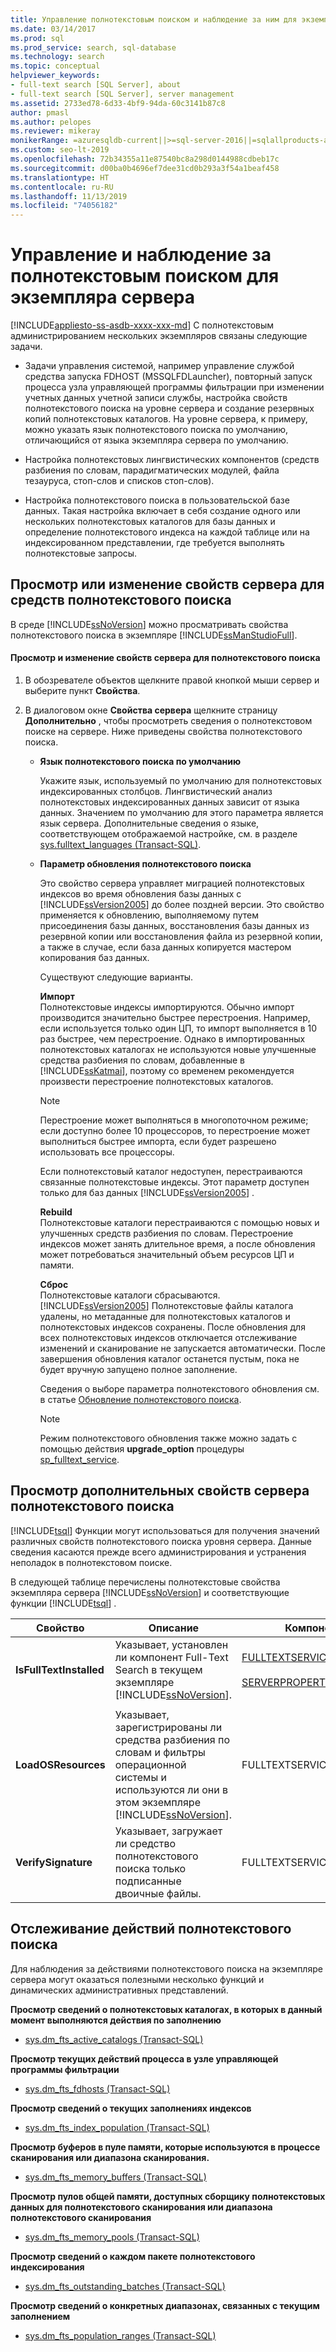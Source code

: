 ```yaml
---
title: Управление полнотекстовым поиском и наблюдение за ним для экземпляра SQL Server
ms.date: 03/14/2017
ms.prod: sql
ms.prod_service: search, sql-database
ms.technology: search
ms.topic: conceptual
helpviewer_keywords:
- full-text search [SQL Server], about
- full-text search [SQL Server], server management
ms.assetid: 2733ed78-6d33-4bf9-94da-60c3141b87c8
author: pmasl
ms.author: pelopes
ms.reviewer: mikeray
monikerRange: =azuresqldb-current||>=sql-server-2016||=sqlallproducts-allversions||>=sql-server-linux-2017||=azuresqldb-mi-current
ms.custom: seo-lt-2019
ms.openlocfilehash: 72b34355a11e87540bc8a298d0144988cdbeb17c
ms.sourcegitcommit: d00ba0b4696ef7dee31cd0b293a3f54a1beaf458
ms.translationtype: HT
ms.contentlocale: ru-RU
ms.lasthandoff: 11/13/2019
ms.locfileid: "74056182"
---
```

# <a name="manage-and-monitor-full-text-search-for-a-server-instance"></a>Управление и наблюдение за полнотекстовым поиском для экземпляра сервера
[!INCLUDE[appliesto-ss-asdb-xxxx-xxx-md](../../includes/appliesto-ss-asdb-xxxx-xxx-md.md)]
  С полнотекстовым администрированием нескольких экземпляров связаны следующие задачи.  
  
-   Задачи управления системой, например управление службой средства запуска FDHOST (MSSQLFDLauncher), повторный запуск процесса узла управляющей программы фильтрации при изменении учетных данных учетной записи службы, настройка свойств полнотекстового поиска на уровне сервера и создание резервных копий полнотекстовых каталогов. На уровне сервера, к примеру, можно указать язык полнотекстового поиска по умолчанию, отличающийся от языка экземпляра сервера по умолчанию.  
  
-   Настройка полнотекстовых лингвистических компонентов (средств разбиения по словам, парадигматических модулей, файла тезауруса, стоп-слов и списков стоп-слов).  
  
-   Настройка полнотекстового поиска в пользовательской базе данных. Такая настройка включает в себя создание одного или нескольких полнотекстовых каталогов для базы данных и определение полнотекстового индекса на каждой таблице или на индексированном представлении, где требуется выполнять полнотекстовые запросы.  
  
##  <a name="props"></a> Просмотр или изменение свойств сервера для средств полнотекстового поиска  
 В среде [!INCLUDE[ssNoVersion](../../includes/ssnoversion-md.md)] можно просматривать свойства полнотекстового поиска в экземпляре [!INCLUDE[ssManStudioFull](../../includes/ssmanstudiofull-md.md)].  
  
#### <a name="to-view-and-change-server-properties-for-full-text-search"></a>Просмотр и изменение свойств сервера для полнотекстового поиска  
  
1.  В обозревателе объектов щелкните правой кнопкой мыши сервер и выберите пункт **Свойства**.  
  
2.  В диалоговом окне **Свойства сервера** щелкните страницу **Дополнительно** , чтобы просмотреть сведения о полнотекстовом поиске на сервере. Ниже приведены свойства полнотекстового поиска.  

    -   **Язык полнотекстового поиска по умолчанию**  
  
         Укажите язык, используемый по умолчанию для полнотекстовых индексированных столбцов. Лингвистический анализ полнотекстовых индексированных данных зависит от языка данных. Значением по умолчанию для этого параметра является язык сервера. Дополнительные сведения о языке, соответствующем отображаемой настройке, см. в разделе [sys.fulltext_languages (Transact-SQL)](../../relational-databases/system-catalog-views/sys-fulltext-languages-transact-sql.md).  
  
    -   **Параметр обновления полнотекстового поиска**  
  
         Это свойство сервера управляет миграцией полнотекстовых индексов во время обновления базы данных с [!INCLUDE[ssVersion2005](../../includes/ssversion2005-md.md)] до более поздней версии. Это свойство применяется к обновлению, выполняемому путем присоединения базы данных, восстановления базы данных из резервной копии или восстановления файла из резервной копии, а также в случае, если база данных копируется мастером копирования баз данных.  
  
         Существуют следующие варианты.  
  
         **Импорт**  
         Полнотекстовые индексы импортируются. Обычно импорт производится значительно быстрее перестроения. Например, если используется только один ЦП, то импорт выполняется в 10 раз быстрее, чем перестроение. Однако в импортированных полнотекстовых каталогах не используются новые улучшенные средства разбиения по словам, добавленные в [!INCLUDE[ssKatmai](../../includes/sskatmai-md.md)], поэтому со временем рекомендуется произвести перестроение полнотекстовых каталогов.  
  
        > [!NOTE]  
        >  Перестроение может выполняться в многопоточном режиме; если доступно более 10 процессоров, то перестроение может выполниться быстрее импорта, если будет разрешено использовать все процессоры.  
  
         Если полнотекстовый каталог недоступен, перестраиваются связанные полнотекстовые индексы. Этот параметр доступен только для баз данных [!INCLUDE[ssVersion2005](../../includes/ssversion2005-md.md)] .  
  
         **Rebuild**  
         Полнотекстовые каталоги перестраиваются с помощью новых и улучшенных средств разбиения по словам. Перестроение индексов может занять длительное время, а после обновления может потребоваться значительный объем ресурсов ЦП и памяти.  
  
         **Сброс**  
         Полнотекстовые каталоги сбрасываются. [!INCLUDE[ssVersion2005](../../includes/ssversion2005-md.md)] Полнотекстовые файлы каталога удалены, но метаданные для полнотекстовых каталогов и полнотекстовых индексов сохранены. После обновления для всех полнотекстовых индексов отключается отслеживание изменений и сканирование не запускается автоматически. После завершения обновления каталог останется пустым, пока не будет вручную запущено полное заполнение.  
  
         Сведения о выборе параметра полнотекстового обновления см. в статье [Обновление полнотекстового поиска](../../relational-databases/search/upgrade-full-text-search.md).  
  
        > [!NOTE]  
        >  Режим полнотекстового обновления также можно задать с помощью действия **upgrade_option** процедуры [sp_fulltext_service](../../relational-databases/system-stored-procedures/sp-fulltext-service-transact-sql.md).  
  
##  <a name="metadata"></a> Просмотр дополнительных свойств сервера полнотекстового поиска  
 [!INCLUDE[tsql](../../includes/tsql-md.md)] Функции могут использоваться для получения значений различных свойств полнотекстового поиска уровня сервера. Данные сведения касаются прежде всего администрирования и устранения неполадок в полнотекстовом поиске.  
  
 В следующей таблице перечислены полнотекстовые свойства экземпляра сервера [!INCLUDE[ssNoVersion](../../includes/ssnoversion-md.md)] и соответствующие функции [!INCLUDE[tsql](../../includes/tsql-md.md)] .  
  
|Свойство|Описание|Компонент|  
|--------------|-----------------|--------------|  
|**IsFullTextInstalled**|Указывает, установлен ли компонент Full-Text Search в текущем экземпляре [!INCLUDE[ssNoVersion](../../includes/ssnoversion-md.md)].|[FULLTEXTSERVICEPROPERTY](../../t-sql/functions/fulltextserviceproperty-transact-sql.md)<br /><br /> [SERVERPROPERTY](../../t-sql/functions/serverproperty-transact-sql.md)|  
||||  
|**LoadOSResources**|Указывает, зарегистрированы ли средства разбиения по словам и фильтры операционной системы и используются ли они в этом экземпляре [!INCLUDE[ssNoVersion](../../includes/ssnoversion-md.md)].|FULLTEXTSERVICEPROPERTY|  
|**VerifySignature**|Указывает, загружает ли средство полнотекстового поиска только подписанные двоичные файлы.|FULLTEXTSERVICEPROPERTY|  
  
##  <a name="monitor"></a> Отслеживание действий полнотекстового поиска  
 Для наблюдения за действиями полнотекстового поиска на экземпляре сервера могут оказаться полезными несколько функций и динамических административных представлений.  
  
 **Просмотр сведений о полнотекстовых каталогах, в которых в данный момент выполняются действия по заполнению**  
  
-   [sys.dm_fts_active_catalogs (Transact-SQL)](../../relational-databases/system-dynamic-management-views/sys-dm-fts-active-catalogs-transact-sql.md)  
  
 **Просмотр текущих действий процесса в узле управляющей программы фильтрации**  
  
-   [sys.dm_fts_fdhosts (Transact-SQL)](../../relational-databases/system-dynamic-management-views/sys-dm-fts-fdhosts-transact-sql.md)  
  
 **Просмотр сведений о текущих заполнениях индексов**  
  
-   [sys.dm_fts_index_population (Transact-SQL)](../../relational-databases/system-dynamic-management-views/sys-dm-fts-index-population-transact-sql.md)  
  
 **Просмотр буферов в пуле памяти, которые используются в процессе сканирования или диапазона сканирования.**  
  
-   [sys.dm_fts_memory_buffers (Transact-SQL)](../../relational-databases/system-dynamic-management-views/sys-dm-fts-memory-buffers-transact-sql.md)  
  
 **Просмотр пулов общей памяти, доступных сборщику полнотекстовых данных для полнотекстового сканирования или диапазона полнотекстового сканирования**  
  
-   [sys.dm_fts_memory_pools (Transact-SQL)](../../relational-databases/system-dynamic-management-views/sys-dm-fts-memory-pools-transact-sql.md)  
  
 **Просмотр сведений о каждом пакете полнотекстового индексирования**  
  
-   [sys.dm_fts_outstanding_batches (Transact-SQL)](../../relational-databases/system-dynamic-management-views/sys-dm-fts-outstanding-batches-transact-sql.md)  
  
 **Просмотр сведений о конкретных диапазонах, связанных с текущим заполнением**  
  
-   [sys.dm_fts_population_ranges (Transact-SQL)](../../relational-databases/system-dynamic-management-views/sys-dm-fts-population-ranges-transact-sql.md)  
  
  
